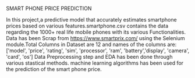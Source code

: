 
SMART PHONE PRICE PREDICTION

In this project,a predictive model that accurately estimates smartphone prices based on various features.smartphone.csv contains the data regarding the 1000+ real life mobile phones with its various Functionalities.
Data has been Scrap from https://www.smartprix.com/ using the Selenium module.Total Columns in Dataset are 12 and names of the columns are: ['model', 'price', 'rating', 'sim', 'processor', 'ram', 'battery','display', 'camera', 'card', 'os']
Data Preprocessing step and EDA has been done through various stastical methods. machine learning algorithms has been used for the prediction of the smart phone price. 

